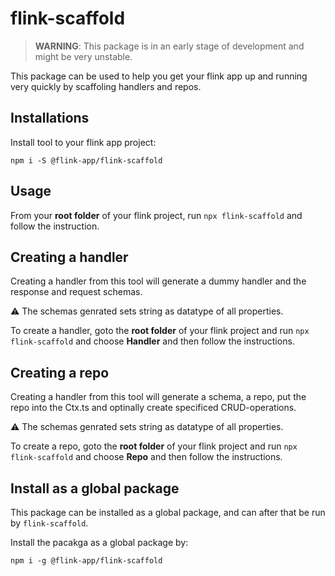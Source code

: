 # flink-scaffold

> **WARNING**: This package is in an early stage of development and might be very unstable. 

This package can be used to help you get your flink app up and running very quickly by scaffoling handlers and repos.


## Installations

Install tool to your flink app project:

```
npm i -S @flink-app/flink-scaffold
```

## Usage
From your **root folder** of your flink project, run `npx flink-scaffold` and follow the instruction.


## Creating a handler
Creating a handler from this tool will generate a dummy handler and the response and request schemas. 

⚠️ The schemas genrated sets  string as datatype of all properties.

To create a handler, goto the **root folder** of your flink project and run `npx flink-scaffold` and choose **Handler** and then follow the instructions.



## Creating a repo
Creating a handler from this tool will generate a schema, a repo, put the repo into the Ctx.ts and optinally create specificed CRUD-operations.

⚠️ The schemas genrated sets string as datatype of all properties.

To create a repo, goto the **root folder** of your flink project and run `npx flink-scaffold` and choose **Repo** and then follow the instructions.



## Install as a global package
This package can be installed as a global package, and can after that be run by `flink-scaffold`.

Install the pacakga as a global package by:

```
npm i -g @flink-app/flink-scaffold
```